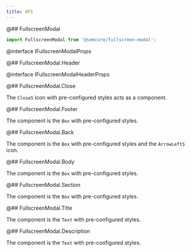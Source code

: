 ```yaml
---
title: API
---
```


@## FullscreenModal

```js
import FullscreenModal from '@semcore/fullscreen-modal';
```

@interface IFullscreenModalProps

@## FullscreenModal.Header

@interface IFullscreenModalHeaderProps

@## FullscreenModal.Close

The `CloseS` icon with pre-configured styles acts as a component.

@## FullscreenModal.Footer

The component is the `Box` with pre-configured styles.

@## FullscreenModal.Back

The component is the `Box` with pre-configured styles and the `ArrowLeftS` icon.

@## FullscreenModal.Body

The component is the `Box` with pre-configured styles.

@## FullscreenModal.Section

The component is the `Box` with pre-configured styles.

@## FullscreenModal.Title

The component is the `Text` with pre-configured styles.

@## FullscreenModal.Description

The component is the `Text` with pre-configured styles.
